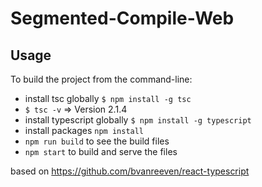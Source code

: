 # Segmented-Compile-Web
## Usage

To build the project from the command-line:

* install tsc globally `$ npm install -g tsc` 
* `$ tsc -v` => Version 2.1.4
* install typescript globally `$ npm install -g typescript`
* install packages `npm install`
* `npm run build` to see the build files
* `npm start` to build and serve the files

based on https://github.com/bvanreeven/react-typescript
